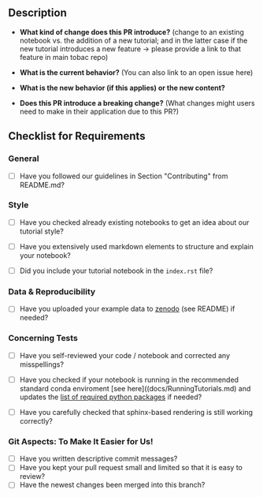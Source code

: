 ## Description

* **What kind of change does this PR introduce?** (change to an existing notebook vs. the addition of a new tutorial; and in the latter case if the new tutorial introduces a new feature -> please provide a link to that feature in main tobac repo)


* **What is the current behavior?** (You can also link to an open issue here)


* **What is the new behavior (if this applies) or the new content?**


* **Does this PR introduce a breaking change?** (What changes might users need to make in their application due to this PR?)




## Checklist for Requirements

### General
* [ ] Have you followed our guidelines in Section "Contributing" from README.md? 


### Style
* [ ] Have you checked already existing notebooks to get an idea about our tutorial style?
* [ ] Have you extensively used markdown elements to structure and explain your notebook?
* [ ] Did you include your tutorial notebook in the `index.rst` file?


### Data & Reproducibility
* [ ] Have you uploaded your example data to [zenodo]( https://zenodo.org/ ) (see README) if needed?


### Concerning Tests
* [ ] Have you self-reviewed your code / notebook and corrected any misspellings? 
* [ ] Have you checked if your notebook is running in the recommended standard conda enviroment [see here]((docs/RunningTutorials.md) and updates the [list of required python packages](./requirements.txt) if needed?
* [ ] Have you carefully checked that sphinx-based rendering is still working correctly?


### Git Aspects: To Make It Easier for Us!
* [ ] Have you written descriptive commit messages? 
* [ ] Have you kept your pull request small and limited so that it is easy to review? 
* [ ] Have the newest changes been merged into this branch? 
